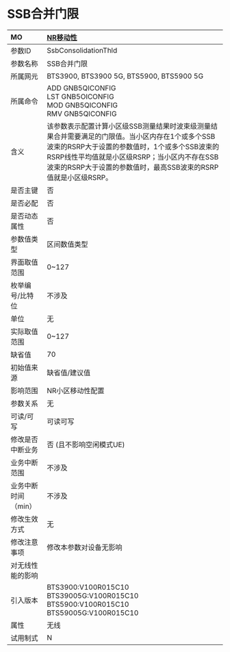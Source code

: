 # SSB合并门限<table><thread><tr><th align = "left">MO</th><th align = "left"><a href = "index.html#SSB合并门限-4">NR移动性</a></td></tr></thread><tbody><tr><td>参数ID</td><td>SsbConsolidationThld</td></tr><tr><td>参数名称</td><td>SSB合并门限</td></tr><tr><td>所属网元</td><td>BTS3900, BTS3900 5G, BTS5900, BTS5900 5G</td></tr><tr><td>所属命令</td><td>ADD GNB5QICONFIG<br>LST GNB5OICONFIG<br>MOD GNB5QICONFIG<br>RMV GNB5QICONFIG</td></tr><tr><td>含义</td><td>该参数表示配置计算小区级SSB测量结果时波束级测量结果合并需要满足的门限值。当小区内存在1个或多个SSB波束的RSRP大于设置的参数值时，1个或多个SSB波束的RSRP线性平均值就是小区级RSRP；当小区内不存在SSB波束的RSRP大于设置的参数值时，最高SSB波束的RSRP值就是小区级RSRP。</td></tr><tr><td>是否主键</td><td>否</td></tr><tr><td>是否必配</td><td>否</td></tr><tr><td>是否动态属性</td><td>否</td></tr><tr><td>参数值类型</td><td>区间数值类型</td></tr><tr><td>界面取值范围</td><td>0~127</td></tr><tr><td>枚举编号/比特位</td><td>不涉及</td></tr><tr><td>单位</td><td>无</td></tr><tr><td>实际取值范围</td><td>0~127</td></tr><tr><td>缺省值</td><td>70</td></tr><tr><td>初始值来源</td><td>缺省值/建议值</td></tr><tr><td>影响范围</td><td>NR小区移动性配置</td></tr><tr><td>参数关系</td><td>无</td></tr><tr><td>可读/可写</td><td>可读可写</td></tr><tr><td>修改是否中断业务</td><td>否 (且不影响空闲模式UE)</td></tr><tr><td>业务中断范围</td><td>不涉及</td></tr><tr><td>业务中断时间（min）</td><td>不涉及</td></tr><tr><td>修改生效方式</td><td>无</td></tr><tr><td>修改注意事项</td><td>修改本参数对设备无影响</td></tr><tr><td>对无线性能的影响</td><td></td></tr><tr><td>引入版本</td><td>BTS3900:V100R015C10<br>BTS39005G:V100R015C10<br>BTS5900:V100R015C10<br>BTS59005G:V100R015C10</td></tr><tr><td>属性</td><td>无线</td></tr><tr><td>试用制式</td><td>N</td></tr></tbody></table>